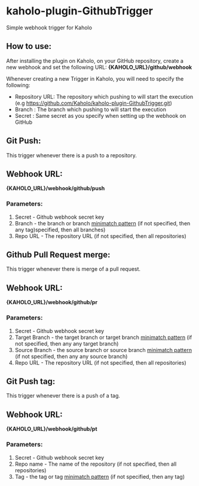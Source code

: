 # kaholo-plugin-GithubTrigger
Simple webhook trigger for Kaholo

## How to use:
After installing the plugin on Kaholo,
on your GitHub repository, create a new webhook and set the following URL:
**{KAHOLO_URL}/github/webhook**

Whenever creating a new Trigger in Kaholo, you will need to specify the following:
* Repository URL: The repository which pushing to will start the execution (e.g https://github.com/Kaholo/kaholo-plugin-GithubTrigger.git) 
* Branch : The branch which pushing to will start the execution
* Secret : Same secret as you specify when setting up the webhook on GitHub

## Git Push:
This trigger whenever there is a push to a repository.

## Webhook URL:
**{KAHOLO_URL}/webhook/github/push**

### Parameters:
1) Secret - Github webhook secret key
2) Branch - the branch or branch [minimatch pattern](https://github.com/isaacs/minimatch#readme) (if not specified, then any tag)specified, then all branches)
3) Repo URL - The repository URL (if not specified, then all repositories)

## Github Pull Request merge:
This trigger whenever there is merge of a pull request.

## Webhook URL:
**{KAHOLO_URL}/webhook/github/pr**

### Parameters:
1) Secret - Github webhook secret key
2) Target Branch - the target branch or target branch [minimatch pattern](https://github.com/isaacs/minimatch#readme) (if not specified, then any any target branch)
3) Source Branch - the source branch or source branch [minimatch pattern](https://github.com/isaacs/minimatch#readme) (if not specified, then any any source branch)
3) Repo URL - The repository URL (if not specified, then all repositories)


## Git Push tag:
This trigger whenever there is a push of a tag.

## Webhook URL:
**{KAHOLO_URL}/webhook/github/pt**

### Parameters:
1) Secret - Github webhook secret key
2) Repo name - The name of the repository (if not specified, then all repositories)
3) Tag - the tag or tag [minimatch pattern](https://github.com/isaacs/minimatch#readme) (if not specified, then any tag)
